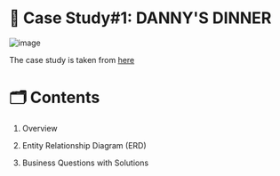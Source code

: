 # 🍣 Case Study#1: DANNY'S DINNER

![image](https://github.com/user-attachments/assets/ff8780d7-d7e7-4d81-a9e4-472c5cef4c65)

The case study is taken from [here](https://8weeksqlchallenge.com/case-study-1/)

# 🗂️ Contents

1. Overview

2. Entity Relationship Diagram (ERD)

3. Business Questions with Solutions
